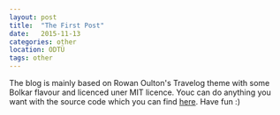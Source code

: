 ```yaml
---
layout: post
title:  "The First Post"
date:   2015-11-13 
categories: other
location: ODTÜ
tags: other
---
```


The blog is mainly based on Rowan Oulton's Travelog theme with some Bolkar flavour and licenced uner MIT licence. Youc can do anything you want with the source code which you can find <a href="https://github.com/rowanoulton/travelog-theme" target="_blank">here</a>. Have fun :)

<!--
<div class="post-image">
    <img src="http://placehold.it/885x500" />
    <p class="post-image-caption">Using a little bit of markup, you can add beautiful captions to your totally beautiful pictures. Amazing.</p>
</div>

<div class="post-image post-image--split">
    <a href="#">
        <img src="http://placehold.it/435x500" />
    </a>
    <a href="#">
        <img src="http://placehold.it/435x500" />
    </a>
    <p class="post-image-caption">
    	<span class="post-image-caption-left">
    		Expanding on this, you can show two images side-by-side
    	</span>
    	<span class="post-image-caption-right">
    		And even define separate captions for each.
    	</span>
    </p>
</div>

The code can be found on Github [here](https://github.com/rowanoulton/travelog-theme). 

Any questions, get at me on Twitter: [@rowanoulton](https://twitter.com/rowanoulton/) -->
